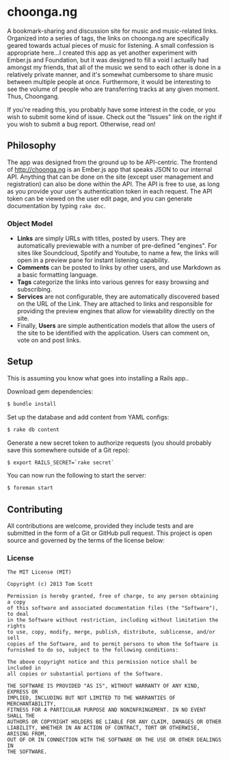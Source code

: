 # choonga.ng

A bookmark-sharing and discussion site for music and music-related
links. Organized into a series of tags, the links on choonga.ng are
specifically geared towards actual pieces of music for listening. A
small confession is appropriate here...I created this app as yet another
experiment with Ember.js and Foundation, but it was designed to fill a
void I actually had amongst my friends, that all of the music we send to
each other is done in a relatively private manner, and it's somewhat
cumbersome to share music between multiple people at once. Furthermore,
it would be interesting to see the volume of people who are transferring
tracks at any given moment. Thus, Choongang.

If you're reading this, you probably have some interest in the code, or
you wish to submit some kind of issue. Check out the "Issues" link on
the right if you wish to submit a bug report. Otherwise, read on!

## Philosophy

The app was designed from the ground up to be API-centric. The frontend
of <http://choonga.ng> is an Ember.js app that speaks JSON to our
internal API. Anything that can be done on the site (except user
management and registration) can also be done within the API.
The API is free to use, as long as you provide your user's
authentication token in each request. The API token can be viewed
on the user edit page, and you can generate documentation by typing
`rake doc`.

### Object Model

- **Links** are simply URLs with titles, posted by users. They are automatically previewable with a number of
  pre-defined "engines". For sites like Soundcloud, Spotify and Youtube,
  to name a few, the links will open in a preview pane for instant
  listening capability.
- **Comments** can be posted to links by other users, and use Markdown as a
  basic formatting language.
- **Tags** categorize the links into various genres for easy browsing and
  subscribing.
- **Services** are not configurable, they are automatically discovered
  based on the URL of the Link. They are attached to links and responsible
  for providing the preview engines that allow for viewability directly on
  the site.
- Finally, **Users** are simple authentication models that allow the
  users of the site to be identified with the application. Users can
  comment on, vote on and post links.

## Setup

This is assuming you know what goes into installing a Rails app..

Download gem dependencies:

```bash
$ bundle install
```

Set up the database and add content from YAML configs:

```bash
$ rake db content
```

Generate a new secret token to authorize requests (you should probably
save this somewhere outside of a Git repo):

```bash
$ export RAILS_SECRET=`rake secret`
```

You can now run the following to start the server:

```bash
$ foreman start
```

## Contributing

All contributions are welcome, provided they include tests and are
submitted in the form of a Git or GitHub pull request. This project is
open source and governed by the terms of the license below:

### License

    The MIT License (MIT)

    Copyright (c) 2013 Tom Scott

    Permission is hereby granted, free of charge, to any person obtaining a copy
    of this software and associated documentation files (the "Software"), to deal
    in the Software without restriction, including without limitation the rights
    to use, copy, modify, merge, publish, distribute, sublicense, and/or sell
    copies of the Software, and to permit persons to whom the Software is
    furnished to do so, subject to the following conditions:

    The above copyright notice and this permission notice shall be included in
    all copies or substantial portions of the Software.

    THE SOFTWARE IS PROVIDED "AS IS", WITHOUT WARRANTY OF ANY KIND, EXPRESS OR
    IMPLIED, INCLUDING BUT NOT LIMITED TO THE WARRANTIES OF MERCHANTABILITY,
    FITNESS FOR A PARTICULAR PURPOSE AND NONINFRINGEMENT. IN NO EVENT SHALL THE
    AUTHORS OR COPYRIGHT HOLDERS BE LIABLE FOR ANY CLAIM, DAMAGES OR OTHER
    LIABILITY, WHETHER IN AN ACTION OF CONTRACT, TORT OR OTHERWISE, ARISING FROM,
    OUT OF OR IN CONNECTION WITH THE SOFTWARE OR THE USE OR OTHER DEALINGS IN
    THE SOFTWARE.
